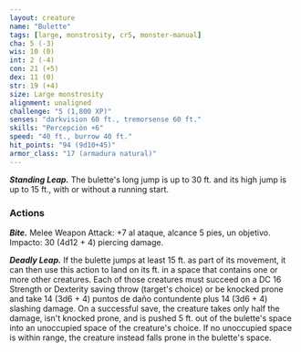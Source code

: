 ```yaml
---
layout: creature
name: "Bulette"
tags: [large, monstrosity, cr5, monster-manual]
cha: 5 (-3)
wis: 10 (0)
int: 2 (-4)
con: 21 (+5)
dex: 11 (0)
str: 19 (+4)
size: Large monstrosity
alignment: unaligned
challenge: "5 (1,800 XP)"
senses: "darkvision 60 ft., tremorsense 60 ft."
skills: "Percepción +6"
speed: "40 ft., burrow 40 ft."
hit_points: "94 (9d10+45)"
armor_class: "17 (armadura natural)"
---
```


***Standing Leap.*** The bulette's long jump is up to 30 ft. and its high jump is up to 15 ft., with or without a running start.

### Actions

***Bite.*** Melee Weapon Attack: +7 al ataque, alcance 5 pies, un objetivo. Impacto: 30 (4d12 + 4) piercing damage.

***Deadly Leap.*** If the bulette jumps at least 15 ft. as part of its movement, it can then use this action to land on its ft. in a space that contains one or more other creatures. Each of those creatures must succeed on a DC 16 Strength or Dexterity saving throw (target's choice) or be knocked prone and take 14 (3d6 + 4) puntos de daño contundente plus 14 (3d6 + 4) slashing damage. On a successful save, the creature takes only half the damage, isn't knocked prone, and is pushed 5 ft. out of the bulette's space into an unoccupied space of the creature's choice. If no unoccupied space is within range, the creature instead falls prone in the bulette's space.
